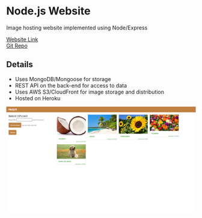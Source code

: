 # Node.js Website
Image hosting website implemented using Node/Express  

[Website Link](https://fathomless-wave-52759.herokuapp.com)  
[Git Repo](https://github.com/grepsedawkcat/nodejs_website)  

## Details
* Uses MongoDB/Mongoose for storage
* REST API on the back-end for access to data
* Uses AWS S3/CloudFront for image storage and distribution
* Hosted on Heroku

![Image](Untitled.png)
